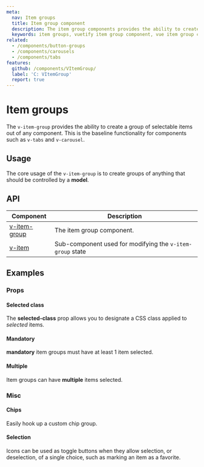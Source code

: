 ```yaml
---
meta:
  nav: Item groups
  title: Item group component
  description: The item group components provides the ability to create a group of selectable items out of any component.
  keywords: item groups, vuetify item group component, vue item group component
related:
  - /components/button-groups
  - /components/carousels
  - /components/tabs
features:
  github: /components/VItemGroup/
  label: 'C: VItemGroup'
  report: true
---
```


# Item groups

The `v-item-group` provides the ability to create a group of selectable items out of any component. This is the baseline functionality for components such as `v-tabs` and `v-carousel`.

<page-features />

## Usage

The core usage of the `v-item-group` is to create groups of anything that should be controlled by a **model**.

<!-- <example file="v-item-group/usage" /> -->

<entry />

## API

| Component | Description |
| - | - |
| [v-item-group](/api/v-item-group/) | The item group component. |
| [v-item](/api/v-item/) | Sub-component used for modifying the `v-item-group` state |

<api-inline hide-links />

## Examples

### Props

#### Selected class

The **selected-class** prop allows you to designate a CSS class applied to _selected_ items.

<example file="v-item-group/prop-selected-class" />

#### Mandatory

**mandatory** item groups must have at least 1 item selected.

<example file="v-item-group/prop-mandatory" />

#### Multiple

Item groups can have **multiple** items selected.

<example file="v-item-group/prop-multiple" />

### Misc

#### Chips

Easily hook up a custom chip group.

<example file="v-item-group/misc-chips" />

#### Selection

Icons can be used as toggle buttons when they allow selection, or deselection, of a single choice, such as marking an item as a favorite.

<example file="v-item-group/misc-selection" />
